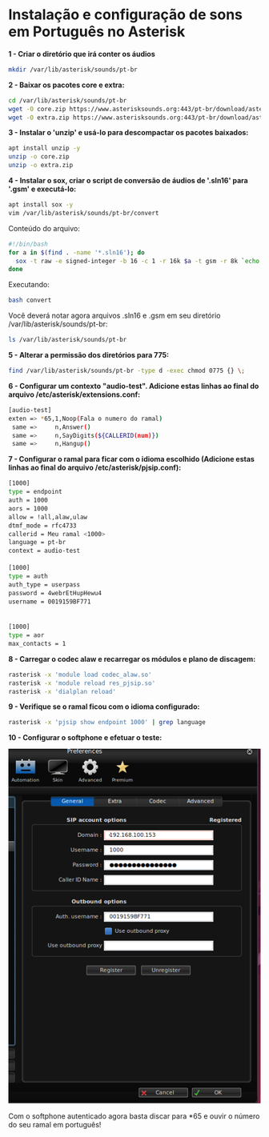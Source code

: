 # Instalação e configuração de sons em Português no Asterisk


**1 - Criar o diretório que irá conter os áudios**

```bash
mkdir /var/lib/asterisk/sounds/pt-br
```

**2 - Baixar os pacotes core e extra:**

```bash
cd /var/lib/asterisk/sounds/pt-br
wget -O core.zip https://www.asterisksounds.org:443/pt-br/download/asterisk-sounds-core-pt-BR-sln16.zip
wget -O extra.zip https://www.asterisksounds.org:443/pt-br/download/asterisk-sounds-extra-pt-BR-sln16.zip
```

**3 - Instalar o 'unzip' e usá-lo para descompactar os pacotes baixados:**

```bash
apt install unzip -y
unzip -o core.zip
unzip -o extra.zip
```

**4 - Instalar o sox, criar o script de conversão de áudios de '.sln16' para '.gsm' e executá-lo:**

```bash
apt install sox -y
vim /var/lib/asterisk/sounds/pt-br/convert 
```
Conteúdo do arquivo:

```bash
#!/bin/bash
for a in $(find . -name '*.sln16'); do
  sox -t raw -e signed-integer -b 16 -c 1 -r 16k $a -t gsm -r 8k `echo $a|sed "s/.sln16/.gsm/"`;\
done
```
Executando:

```bash
bash convert 
```

Você deverá notar agora arquivos .sln16 e .gsm em seu diretório /var/lib/asterisk/sounds/pt-br:

```bash
ls /var/lib/asterisk/sounds/pt-br
```

**5 - Alterar a permissão dos diretórios para 775:**

```bash
find /var/lib/asterisk/sounds/pt-br -type d -exec chmod 0775 {} \;
```


**6 - Configurar um contexto "audio-test". Adicione estas linhas ao final do arquivo /etc/asterisk/extensions.conf:**

 
```bash
[audio-test]
exten => *65,1,Noop(Fala o numero do ramal)
 same =>     n,Answer()
 same =>     n,SayDigits(${CALLERID(num)})
 same =>     n,Hangup()
```

**7 - Configurar o ramal para ficar com o idioma escolhido (Adicione estas linhas ao final do arquivo /etc/asterisk/pjsip.conf):**


```bash
[1000]
type = endpoint
auth = 1000
aors = 1000
allow = !all,alaw,ulaw
dtmf_mode = rfc4733
callerid = Meu ramal <1000>
language = pt-br
context = audio-test

[1000]
type = auth
auth_type = userpass
password = 4webrEtHupHewu4
username = 0019159BF771


[1000]
type = aor
max_contacts = 1
```

**8 - Carregar o codec alaw e recarregar os módulos e plano de discagem:**

```bash
rasterisk -x 'module load codec_alaw.so'
rasterisk -x 'module reload res_pjsip.so'
rasterisk -x 'dialplan reload'
```

**9 - Verifique se o ramal ficou com o idioma configurado:**

```bash
rasterisk -x 'pjsip show endpoint 1000' | grep language
```

**10 - Configurar o softphone e efetuar o teste:**

![zoiper-autenticado.png](zoiper-autenticado.png)

Com o softphone autenticado agora basta discar para *65 e ouvir o número do seu ramal em português!










